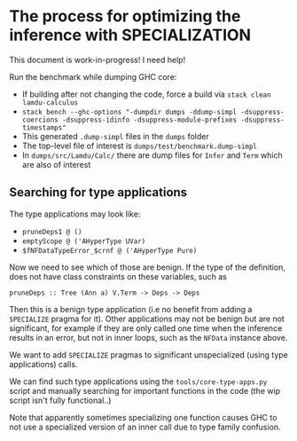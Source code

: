 # The process for optimizing the inference with SPECIALIZATION

This document is work-in-progress! I need help!

Run the benchmark while dumping GHC core:

* If building after not changing the code, force a build via `stack clean lamdu-calculus`
* `stack bench --ghc-options "-dumpdir dumps -ddump-simpl -dsuppress-coercions -dsuppress-idinfo -dsuppress-module-prefixes -dsuppress-timestamps"`
* This generated `.dump-simpl` files in the `dumps` folder
* The top-level file of interest is `dumps/test/benchmark.dump-simpl`
* In `dumps/src/Lamdu/Calc/` there are dump files for `Infer` and `Term` which are also of interest

## Searching for type applications

The type applications may look like:

* `pruneDeps1 @ ()`
* `emptyScope @ ('AHyperType UVar)`
* `$fNFDataTypeError_$crnf @ ('AHyperType Pure)`

Now we need to see which of those are benign.
If the type of the definition, does not have class constraints on these variables, such as

    pruneDeps :: Tree (Ann a) V.Term -> Deps -> Deps

Then this is a benign type application (i.e no benefit from adding a `SPECIALIZE` pragma for it).
Other applications may not be benign but are not significant,
for example if they are only called one time when the inference results in an error, but not in inner loops,
such as the `NFData` instance above.

We want to add `SPECIALIZE` pragmas to significant unspecialized (using type applications) calls.

We can find such type applications using the `tools/core-type-apps.py` script and manually searching for important functions in the code (the wip script isn't fully functional..)

Note that apparently sometimes specializing one function causes GHC to not use a specialized version of an inner call due to type family confusion.
